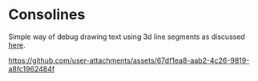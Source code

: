 # Consolines

Simple way of debug drawing text using 3d line segments as discussed [here](http://www.theorangeduck.com/page/debug-draw-text-lines).



https://github.com/user-attachments/assets/67df1ea8-aab2-4c26-9819-a8fc1962484f
